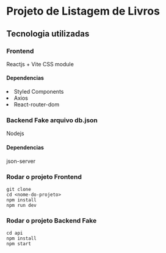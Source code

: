 # Projeto de Listagem de Livros

## Tecnologia utilizadas
### Frontend
Reactjs + Vite
CSS module 
#### Dependencias
<li>
  Styled Components 
</li>
<li>
  Axios
</li>
<li>
React-router-dom
</li>

### Backend Fake arquivo db.json
Nodejs
#### Dependencias
json-server

### Rodar o projeto Frontend
``` 
git clone
cd <nome-do-projeto>
npm install
npm run dev
```

### Rodar o projeto Backend Fake
```
cd api
npm install
npm start
```



